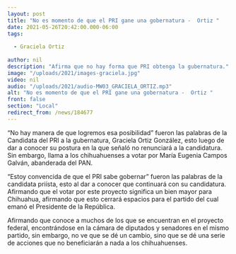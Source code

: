 ```yaml
---
layout: post
title: "No es momento de que el PRI gane una gobernatura -  Ortiz "
date: 2021-05-26T20:42:00.000-06:00
tags:
  
  - Graciela Ortiz
  
author: nil
description: "Afirma que no hay forma que PRI obtenga la gubernatura."
image: "/uploads/2021/images-graciela.jpg"
video: nil
audio: "/uploads/2021/audio-MW03_GRACIELA_ORTIZ.mp3"
alt: "No es momento de que el PRI gane una gobernatura -  Ortiz "
front: false
section: "Local"
redirect_from: /news/184677
---
```


“No hay manera de que logremos esa posibilidad” fueron las palabras de la Candidata del PRI a la gubernatura, Graciela Ortiz González, esto luego de dar a conocer su postura en la que señaló no renunciará a la candidatura. Sin embargo, llama a los chihuahuenses a votar por María Eugenia Campos Galván, abanderada del PAN.

“Estoy convencida de que el PRI sabe gobernar” fueron las palabras de la candidata priísta, esto al dar a conocer que continuará con su candidatura. Afirmando que el votar por este proyecto significa un bien mayor para Chihuahua, afirmando que esto cerrará espacios para el partido del cual emanó el Presidente de la República.

Afirmando que conoce a muchos de los que se encuentran en el proyecto federal, encontrándose en la cámara de diputados y senadores en el mismo partido, sin embargo, no ve que se dé un cambio, sino que se dé una serie de acciones que no beneficiarán a nada a los chihuahuenses.
